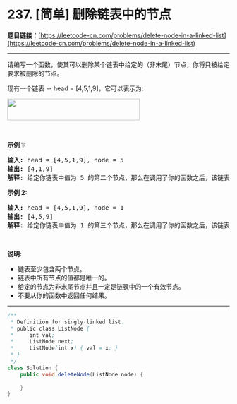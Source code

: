 # 237. [简单] 删除链表中的节点

**题目链接：**[https://leetcode-cn.com/problems/delete-node-in-a-linked-list](https://leetcode-cn.com/problems/delete-node-in-a-linked-list)

---

<div class="content__1Y2H">
 <div class="notranslate">
  <p>请编写一个函数，使其可以删除某个链表中给定的（非末尾）节点，你将只被给定要求被删除的节点。</p> 
  <p>现有一个链表 --&nbsp;head =&nbsp;[4,5,1,9]，它可以表示为:</p> 
  <p><img style="height: 49px; width: 300px;" src="/aliyun-lc-upload/uploads/2019/01/19/237_example.png" alt=""></p> 
  <p>&nbsp;</p> 
  <p><strong>示例 1:</strong></p> 
  <pre class="language-text"><strong>输入:</strong> head = [4,5,1,9], node = 5
<strong>输出:</strong> [4,1,9]
<strong>解释: </strong>给定你链表中值为&nbsp;5&nbsp;的第二个节点，那么在调用了你的函数之后，该链表应变为 4 -&gt; 1 -&gt; 9.
</pre> 
  <p><strong>示例 2:</strong></p> 
  <pre class="language-text"><strong>输入:</strong> head = [4,5,1,9], node = 1
<strong>输出:</strong> [4,5,9]
<strong>解释: </strong>给定你链表中值为&nbsp;1&nbsp;的第三个节点，那么在调用了你的函数之后，该链表应变为 4 -&gt; 5 -&gt; 9.
</pre> 
  <p>&nbsp;</p> 
  <p><strong>说明:</strong></p> 
  <ul> 
   <li>链表至少包含两个节点。</li> 
   <li>链表中所有节点的值都是唯一的。</li> 
   <li>给定的节点为非末尾节点并且一定是链表中的一个有效节点。</li> 
   <li>不要从你的函数中返回任何结果。</li> 
  </ul> 
 </div>
</div>

---

```java
/**
 * Definition for singly-linked list.
 * public class ListNode {
 *     int val;
 *     ListNode next;
 *     ListNode(int x) { val = x; }
 * }
 */
class Solution {
    public void deleteNode(ListNode node) {
        
    }
}
```
